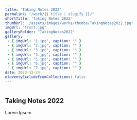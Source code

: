 ```yaml
---
title: 'Taking Notes 2022'
permalink: "/work/{{ title | slugify }}/"
shortTitle: 'Taking Notes 2022'
thumbUrl: '/assets/images/works/thumbs/TakingNotes2022.jpg'
imgUrl: "front.jpg"
galleryFolder: "TakingNotes2022"
gallery:
 - { imgUrl: "1.jpg", caption: "" }
 - { imgUrl: "2.jpg", caption: "" }
 - { imgUrl: "3.jpg", caption: "" }
 - { imgUrl: "4.jpg", caption: "" }
 - { imgUrl: "5.jpg", caption: "" }
 - { imgUrl: "6.jpg", caption: "" }
 - { imgUrl: "7.jpg", caption: "" }
date: 2023-12-24
eleventyExcludeFromCollections: false
---
```



<img src="" />
<h2>Taking Notes 2022</h2>
<p>Lorem Ipsum</p>

<!--
      <h2>Taking Notes 2022</h2>
      <p>Lorem Ipsum</p>
    </div>
  </div>
</div>
-->